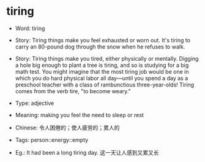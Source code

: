 # tiring

- Word: tiring
- Story: Tiring things make you feel exhausted or worn out. It's tiring to carry an 80-pound dog through the snow when he refuses to walk.
- Story: Tiring things make you tired, either physically or mentally. Digging a hole big enough to plant a tree is tiring, and so is studying for a big math test. You might imagine that the most tiring job would be one in which you do hard physical labor all day—until you spend a day as a preschool teacher with a class of rambunctious three-year-olds! Tiring comes from the verb tire, "to become weary."

- Type: adjective
- Meaning: making you feel the need to sleep or rest
- Chinese: 令人困倦的；使人疲劳的；累人的
- Tags: person::energy::empty
- Eg.: It had been a long tiring day. 这一天让人感到又累又长

